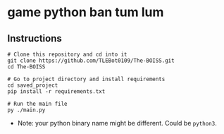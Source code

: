 # game python ban tum lum
## Instructions
```
# Clone this repository and cd into it
git clone https://github.com/TLEBot0109/The-BOISS.git
cd The-BOISS

# Go to project directory and install requirements
cd saved_project
pip install -r requirements.txt

# Run the main file
py ./main.py
```
- Note: your python binary name might be different. Could be `python3`.

